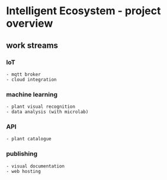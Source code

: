 # Intelligent Ecosystem - project overview

## work streams

### IoT
    - mqtt broker
    - cloud integration
### machine learning
    - plant visual recognition
    - data analysis (with microlab)    
### API
    - plant catalogue
### publishing
    - visual documentation
    - web hosting






